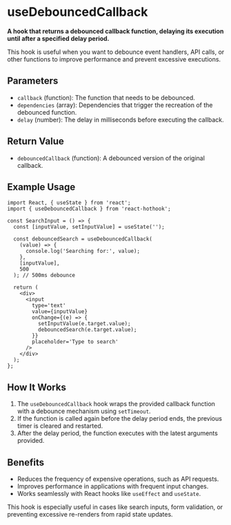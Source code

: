 # useDebouncedCallback

**A hook that returns a debounced callback function, delaying its execution until after a specified delay period.**

This hook is useful when you want to debounce event handlers, API calls, or other functions to improve performance and prevent excessive executions.

## Parameters

- `callback` (function): The function that needs to be debounced.
- `dependencies` (array): Dependencies that trigger the recreation of the debounced function.
- `delay` (number): The delay in milliseconds before executing the callback.

## Return Value

- `debouncedCallback` (function): A debounced version of the original callback.

## Example Usage

```tsx
import React, { useState } from 'react';
import { useDebouncedCallback } from 'react-hothook';

const SearchInput = () => {
  const [inputValue, setInputValue] = useState('');

  const debouncedSearch = useDebouncedCallback(
    (value) => {
      console.log('Searching for:', value);
    },
    [inputValue],
    500
  ); // 500ms debounce

  return (
    <div>
      <input
        type='text'
        value={inputValue}
        onChange={(e) => {
          setInputValue(e.target.value);
          debouncedSearch(e.target.value);
        }}
        placeholder='Type to search'
      />
    </div>
  );
};
```

## How It Works

1. The `useDebouncedCallback` hook wraps the provided callback function with a debounce mechanism using `setTimeout`.
2. If the function is called again before the delay period ends, the previous timer is cleared and restarted.
3. After the delay period, the function executes with the latest arguments provided.

## Benefits

- Reduces the frequency of expensive operations, such as API requests.
- Improves performance in applications with frequent input changes.
- Works seamlessly with React hooks like `useEffect` and `useState`.

This hook is especially useful in cases like search inputs, form validation, or preventing excessive re-renders from rapid state updates.
